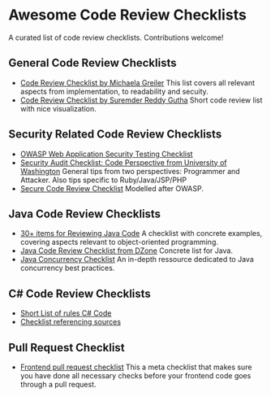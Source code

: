 # Awesome Code Review Checklists

A curated list of code review checklists. Contributions welcome!


## General Code Review Checklists
- [Code Review Checklist by Michaela Greiler](https://www.michaelagreiler.com/code-review-checklist-2/) This list covers all relevant aspects from implementation, to readability and secuity.
- [Code Review Checklist by Suremder Reddy Gutha](https://www.evoketechnologies.com/blog/code-review-checklist-perform-effective-code-reviews/) Short code review list with nice visualization.

## Security Related Code Review Checklists
- [OWASP Web Application Security Testing Checklist](https://github.com/0xRadi/OWASP-Web-Checklist)
- [Security Audit Checklist: Code Perspective from University of Washington](https://courses.cs.washington.edu/courses/cse403/10wi/lectures/security_audit_checklist.pdf) General tips from two perspectives: Programmer and Attacker. Also tips specific to Ruby/Java/JSP/PHP
- [Secure Code Review Checklist](https://github.com/softwaresecured/secure-code-review-checklist) Modelled after OWASP.

## Java Code Review Checklists
- [30+ items for Reviewing Java Code](https://www.java-success.com/30-java-code-review-checklist-items/)  A checklist with concrete examples, covering aspects relevant to object-oriented programming.
- [Java Code Review Checklist from DZone](https://dzone.com/articles/java-code-review-checklist) Concrete list for Java.
- [Java Concurrency Checklist](https://github.com/code-review-checklists/java-concurrency) An in-depth ressource dedicated to Java concurrency best practices.

## C# Code Review Checklists
- [Short List of rules C# Code](https://github.com/samuelwill/csharp-code-review-checklist)
- [Checklist referencing sources](https://github.com/swomack/cpp-code-review-checklist)

## Pull Request Checklist
- [Frontend pull request checklist](https://github.com/sapegin/frontend-pull-request-checklist) This a meta checklist that makes sure you have done all necessary checks before your frontend code goes through a pull request.
